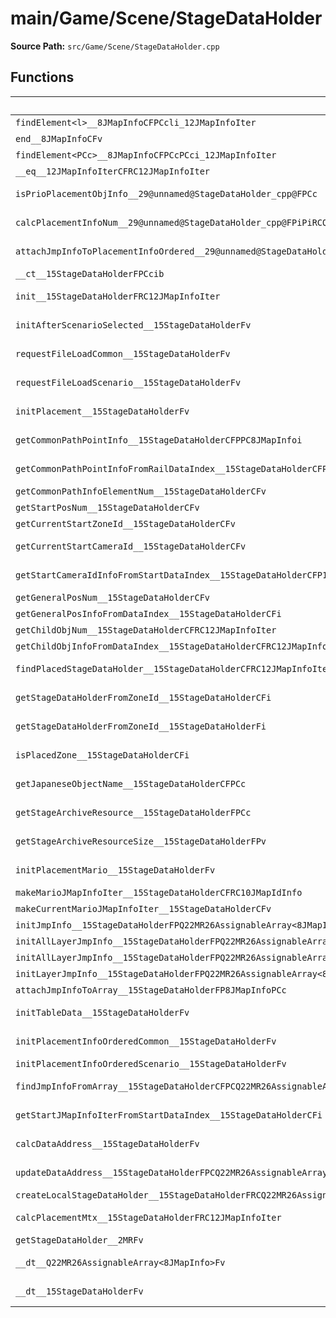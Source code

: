 # main/Game/Scene/StageDataHolder

**Source Path:** `src/Game/Scene/StageDataHolder.cpp`

## Functions

| Name | Address | Match % |
|------|---------|---------|
| `findElement<l>__8JMapInfoCFPCcli_12JMapInfoIter` | `0x80346C0C` | :x: (0.0%) |
| `end__8JMapInfoCFv` | `0x80346CAC` | :x: (0.0%) |
| `findElement<PCc>__8JMapInfoCFPCcPCci_12JMapInfoIter` | `0x80346CD8` | :x: (0.0%) |
| `__eq__12JMapInfoIterCFRC12JMapInfoIter` | `0x80346D84` | :x: (0.0%) |
| `isPrioPlacementObjInfo__29@unnamed@StageDataHolder_cpp@FPCc` | `0x80346DD0` | :x: (88.9%) |
| `calcPlacementInfoNum__29@unnamed@StageDataHolder_cpp@FPiPiRCQ22MR26AssignableArray<8JMapInfo>` | `0x80346E60` | :white_check_mark: (100.0%) |
| `attachJmpInfoToPlacementInfoOrdered__29@unnamed@StageDataHolder_cpp@FP20PlacementInfoOrderedP20PlacementInfoOrderedP20PlacementInfoOrderedRCQ22MR26AssignableArray<8JMapInfo>` | `0x80346F28` | :white_check_mark: (100.0%) |
| `__ct__15StageDataHolderFPCcib` | `0x80346FC0` | :x: (0.0%) |
| `init__15StageDataHolderFRC12JMapInfoIter` | `0x803470AC` | :white_check_mark: (100.0%) |
| `initAfterScenarioSelected__15StageDataHolderFv` | `0x8034713C` | :x: (87.3%) |
| `requestFileLoadCommon__15StageDataHolderFv` | `0x803472D4` | :white_check_mark: (100.0%) |
| `requestFileLoadScenario__15StageDataHolderFv` | `0x80347318` | :white_check_mark: (100.0%) |
| `initPlacement__15StageDataHolderFv` | `0x80347364` | :white_check_mark: (100.0%) |
| `getCommonPathPointInfo__15StageDataHolderCFPPC8JMapInfoi` | `0x803473C8` | :x: (62.5%) |
| `getCommonPathPointInfoFromRailDataIndex__15StageDataHolderCFPPC8JMapInfoi` | `0x8034743C` | :x: (59.5%) |
| `getCommonPathInfoElementNum__15StageDataHolderCFv` | `0x803474C8` | :x: (0.0%) |
| `getStartPosNum__15StageDataHolderCFv` | `0x8034750C` | :x: (0.0%) |
| `getCurrentStartZoneId__15StageDataHolderCFv` | `0x803475B0` | :x: (0.0%) |
| `getCurrentStartCameraId__15StageDataHolderCFv` | `0x803475F4` | :white_check_mark: (100.0%) |
| `getStartCameraIdInfoFromStartDataIndex__15StageDataHolderCFP10JMapIdInfoi` | `0x80347640` | :white_check_mark: (100.0%) |
| `getGeneralPosNum__15StageDataHolderCFv` | `0x803476A0` | :x: (0.0%) |
| `getGeneralPosInfoFromDataIndex__15StageDataHolderCFi` | `0x8034774C` | :x: (0.0%) |
| `getChildObjNum__15StageDataHolderCFRC12JMapInfoIter` | `0x80347850` | :x: (0.0%) |
| `getChildObjInfoFromDataIndex__15StageDataHolderCFRC12JMapInfoIteri` | `0x8034791C` | :x: (0.0%) |
| `findPlacedStageDataHolder__15StageDataHolderCFRC12JMapInfoIter` | `0x80347A10` | :white_check_mark: (100.0%) |
| `getStageDataHolderFromZoneId__15StageDataHolderCFi` | `0x80347AC0` | :white_check_mark: (100.0%) |
| `getStageDataHolderFromZoneId__15StageDataHolderFi` | `0x80347B08` | :white_check_mark: (100.0%) |
| `isPlacedZone__15StageDataHolderCFi` | `0x80347B0C` | :x: (95.0%) |
| `getJapaneseObjectName__15StageDataHolderCFPCc` | `0x80347B5C` | :white_check_mark: (100.0%) |
| `getStageArchiveResource__15StageDataHolderFPCc` | `0x80347BF4` | :white_check_mark: (100.0%) |
| `getStageArchiveResourceSize__15StageDataHolderFPv` | `0x80347C14` | :white_check_mark: (100.0%) |
| `initPlacementMario__15StageDataHolderFv` | `0x80347C28` | :white_check_mark: (100.0%) |
| `makeMarioJMapInfoIter__15StageDataHolderCFRC10JMapIdInfo` | `0x80347CAC` | :x: (0.0%) |
| `makeCurrentMarioJMapInfoIter__15StageDataHolderCFv` | `0x80347D84` | :x: (0.0%) |
| `initJmpInfo__15StageDataHolderFPQ22MR26AssignableArray<8JMapInfo>PCc` | `0x80347E58` | :x: (0.0%) |
| `initAllLayerJmpInfo__15StageDataHolderFPQ22MR26AssignableArray<8JMapInfo>PCc` | `0x80347F00` | :x: (0.0%) |
| `initAllLayerJmpInfo__15StageDataHolderFPQ22MR26AssignableArray<8JMapInfo>PCcPCc` | `0x80348084` | :x: (0.0%) |
| `initLayerJmpInfo__15StageDataHolderFPQ22MR26AssignableArray<8JMapInfo>PCcPCcUl` | `0x80348100` | :x: (0.0%) |
| `attachJmpInfoToArray__15StageDataHolderFP8JMapInfoPCc` | `0x803482E0` | :x: (0.0%) |
| `initTableData__15StageDataHolderFv` | `0x803483E0` | :white_check_mark: (100.0%) |
| `initPlacementInfoOrderedCommon__15StageDataHolderFv` | `0x80348460` | :x: (97.6%) |
| `initPlacementInfoOrderedScenario__15StageDataHolderFv` | `0x803485AC` | :x: (0.0%) |
| `findJmpInfoFromArray__15StageDataHolderCFPCQ22MR26AssignableArray<8JMapInfo>PCc` | `0x803486E4` | :white_check_mark: (100.0%) |
| `getStartJMapInfoIterFromStartDataIndex__15StageDataHolderCFi` | `0x80348760` | :x: (90.8%) |
| `calcDataAddress__15StageDataHolderFv` | `0x80348864` | :white_check_mark: (100.0%) |
| `updateDataAddress__15StageDataHolderFPCQ22MR26AssignableArray<8JMapInfo>` | `0x803488D4` | :white_check_mark: (100.0%) |
| `createLocalStageDataHolder__15StageDataHolderFRCQ22MR26AssignableArray<8JMapInfo>b` | `0x8034893C` | :x: (0.0%) |
| `calcPlacementMtx__15StageDataHolderFRC12JMapInfoIter` | `0x80348A7C` | :x: (86.0%) |
| `getStageDataHolder__2MRFv` | `0x80348B28` | :x: (0.0%) |
| `__dt__Q22MR26AssignableArray<8JMapInfo>Fv` | `0x80348B50` | :white_check_mark: (100.0%) |
| `__dt__15StageDataHolderFv` | `0x80348BB8` | :white_check_mark: (100.0%) |